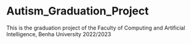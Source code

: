 # Autism_Graduation_Project
This is the graduation project of the Faculty of Computing and Artificial Intelligence, Benha University 2022/2023 
